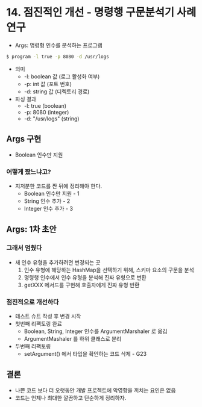# 14. 점진적인 개선 - 명령행 구문분석기 사례 연구
* Args: 명령형 인수를 분석하는 프로그램
```bash
$ program -l true -p 8080 -d /usr/logs
```
* 의미 
  * -l: boolean 값 (로그 활성화 여부)
  * -p: int 값 (포트 번호)
  * -d: string 값 (디렉토리 경로)
* 파싱 결과
  * -l: true (boolean)
  * -p: 8080 (integer)
  * -d: "/usr/logs" (string)

## Args 구현
* Boolean 인수만 지원

### 어떻게 짰느냐고?
* 지저분한 코드를 짠 뒤에 정리해야 한다.
  * Boolean 인수만 지원 - 1
  * String 인수 추가 - 2
  * Integer 인수 추가 - 3

## Args: 1차 초안
### 그래서 멈췄다
* 새 인수 유형을 추가하려면 변경되는 곳
  1. 인수 유형에 해당하는 HashMap을 선택하기 위해, 스키마 요소의 구문을 분석
  2. 명령행 인수에서 인수 유형을 분석해 진짜 유형으로 변환
  3. getXXX 메서드를 구현해 호출자에게 진짜 유형 반환

### 점진적으로 개선하다
* 테스트 슈트 작성 후 변경 시작
* 첫번째 리팩토링 완료
  * Boolean, String, Integer 인수를 ArgumentMarshaler 로 옮김
  * ArgumentMashaler 를 하위 클래스로 분리
* 두번째 리팩토링
  * setArgument() 에서 타입을 확인하는 코드 삭제 - G23 

## 결론
* 나쁜 코드 보다 더 오랫동안 개발 프로젝트에 악영향을 끼치는 요인은 없음
* 코드는 언제나 최대한 깔끔하고 단순하게 정리하자.